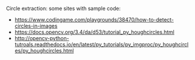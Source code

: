 Circle extraction: some sites with sample code:

- https://www.codingame.com/playgrounds/38470/how-to-detect-circles-in-images
- https://docs.opencv.org/3.4/da/d53/tutorial_py_houghcircles.html
- http://opencv-python-tutroals.readthedocs.io/en/latest/py_tutorials/py_imgproc/py_houghcircles/py_houghcircles.html

